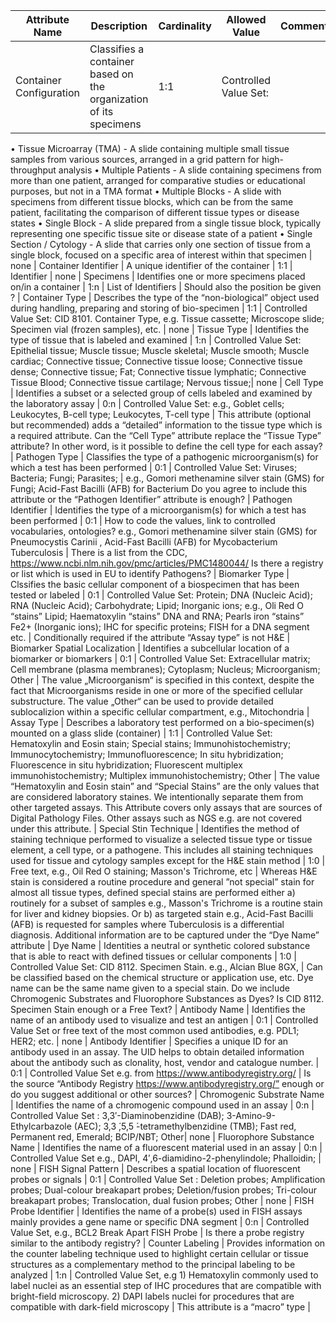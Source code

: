 
Attribute Name | Description | Cardinality | Allowed Value | Comment |
|---|---|---|---|---|
Container Configuration | Classifies a container based on the organization of its specimens | 1:1 | Controlled Value Set:
• Tissue Microarray (TMA) - A slide containing multiple small tissue samples from various sources, arranged in a grid
pattern for high-throughput analysis
• Multiple Patients - A slide containing specimens from more than one patient, arranged for comparative studies or
educational purposes, but not in a TMA format
• Multiple Blocks - A slide with specimens from different tissue blocks, which can be from the same patient, facilitating the
comparison of different tissue types or disease states
• Single Block - A slide prepared from a single tissue block, typically representing one specific tissue site or disease state
of a patient
• Single Section / Cytology - A slide that carries only one section of tissue from a single block, focused on a specific area
of interest within that specimen | none |
Container Identifier | A unique identifier of the container | 1:1 | Identifier | none |
Specimens | Identifies one or more specimens placed on/in a container | 1:n | List of Identifiers | Should also the position be given ? |
Container Type | Describes the type of the “non-biological” object used during handling, preparing and storing of bio-specimen | 1:1 | Controlled Value Set: CID 8101. Container Type, e.g. Tissue cassette; Microscope slide; Specimen vial (frozen samples), etc. | none |
Tissue Type | Identifies the type of tissue that is labeled and examined | 1:n | Controlled Value Set: Epithelial tissue; Muscle tissue; Muscle skeletal; Muscle smooth; Muscle
cardiac; Connective tissue; Connective tissue loose; Connective tissue dense; Connective tissue; Fat; Connective tissue lymphatic; Connective Tissue Blood; Connective tissue cartilage; Nervous tissue;| none |
Cell Type | Identifies a subset or a selected group of cells labeled and examined by the laboratory assay | 0:n | Controlled Value Set: e.g., Goblet cells; Leukocytes, B-cell type; Leukocytes, T-cell type | This attribute (optional but recommended) adds a “detailed” information to the tissue type which is a required attribute. Can the “Cell Type” attribute replace the “Tissue Type” attribute? In other word, is it possible to define the cell type for each assay? |
Pathogen Type | Classifies the type of a pathogenic microorganism(s) for which a test has been performed | 0:1 | Controlled Value Set: Viruses; Bacteria; Fungi; Parasites; | e.g., Gomori methenamine silver stain (GMS) for Fungi; Acid-Fast Bacilli (AFB) for Bacterium Do you agree to include this attribute or the “Pathogen Identifier” attribute is enough? |
Pathogen Identifier | Identifies the type of a microorganism(s) for which a test has been performed | 0:1 | How to code the values, link to controlled vocabularies, ontologies? e.g., Gomori methenamine silver stain (GMS) for Pneumocystis Carinii , Acid-Fast Bacilli (AFB) for Mycobacterium Tuberculosis | There is a list from the CDC, https://www.ncbi.nlm.nih.gov/pmc/articles/PMC1480044/ Is there a registry or list which is used in EU to identify Pathogens? |
Biomarker Type | Clssifies the basic cellular component of a biospecimen that has been tested or labeled | 0:1 | Controlled Value Set: Protein; DNA (Nucleic Acid); RNA (Nucleic Acid); Carbohydrate; Lipid; Inorganic ions; e.g., Oli Red O “stains” Lipid; Haematoxylin “stains” DNA and RNA; Pearls iron “stains” Fe2+ (Inorganic ions); IHC for specific proteins; FISH for a DNA segment etc. | Conditionally required if the attribute “Assay type” is not H&E |
Biomarker Spatial Localization | Identifies a subcellular location of a biomarker or biomarkers | 0:1 | Controlled Value Set: Extracellular matrix; Cell membrane (plasma membranes); Cytoplasm; Nucleus; Microorganism; Other | The value „Microorganism“ is specified in this context, despite the fact that Microorganisms reside in one or more of the specified cellular substructure. The value „Other“ can be used to provide detailed sublocalizion within a specific cellular compartment, e.g., Mitochondria |
Assay Type | Describes a laboratory test performed on a bio-specimen(s) mounted on a glass slide (container) | 1:1 | Controlled Value Set: Hematoxylin and Eosin stain; Special stains; Immunohistochemistry; Immunocytochemistry; Immunofluorescence; In situ hybridization; Fluorescence in situ hybridization; Fluorescent multiplex immunohistochemistry; Multiplex immunohistochemistry; Other | The value “Hematoxylin and Eosin stain” and “Special Stains” are the only values that are considered laboratory staines. We intentionally separate them from other targeted assays. This Attribute covers only assays that are sources of Digital Pathology Files. Other assays such as NGS e.g. are not covered under this attribute. |
Special Stin Technique | Identifies the method of staining technique performed to visualize a selected tissue type or tissue element, a cell type, or a pathogene. This includes all staining techniques used for tissue and cytology samples except for the H&E stain method | 1:0 | Free text, e.g., Oil Red O staining; Masson's Trichrome, etc | Whereas H&E stain is considered a routine procedure and general ”not special” stain for almost all tissue types, defined special stains are performed either a) routinely for a subset of samples e.g., Masson's Trichrome is a routine stain for liver and kidney biopsies. Or b) as targeted stain e.g., Acid-Fast Bacilli (AFB) is requested for samples where Tuberculosis is a differential diagnosis. Additional information are to be captured under the “Dye Name” attribute |
Dye Name | Identities a neutral or synthetic colored substance that is able to react with defined tissues or cellular components | 1:0 | Controlled Value Set: CID 8112. Specimen Stain. e.g., Alcian Blue 8GX, | Can be classified based on the chemical structure or application use, etc. Dye name can be the same name given to a special stain.
Do we include Chromogenic Substrates and Fluorophore Substances as Dyes? Is CID 8112. Specimen Stain enough or a Free Text? |
Antibody Name | Identifies the name of an antibody used to visualize and test an antigen | 0:1 | Controlled Value Set or free text of the most common used antibodies, e.g. PDL1; HER2; etc. | none |
Antibody Identifier | Specifies a unique ID for an antibody used in an assay. The UID helps to obtain detailed information about the antibody such as clonality, host, vendor and catalogue number. | 0:1 | Controlled Value Set e.g. from https://www.antibodyregistry.org/ | Is the source “Antibody Registry https://www.antibodyregistry.org/” enough or do you suggest additional or other sources? |
Chromogenic Substrate Name | Identifies the name of a chromogenic compound used in an assay | 0:n | Controlled Value Set : 3,3′-Diaminobenzidine (DAB); 3-Amino-9-Ethylcarbazole (AEC); 3,3 ́,5,5 ́-tetramethylbenzidine (TMB); Fast red, Permanent red, Emerald; BCIP/NBT; Other| none |
Fluorophore Substance Name | Identifies the name of a fluorescent material used in an assay | 0:n | Controlled Value Set e.g., DAPI, 4′,6-diamidino-2-phenylindole; Phalloidin; | none |
FISH Signal Pattern | Describes a spatial location of fluorescent probes or signals | 0:1 | Controlled Value Set : Deletion probes; Amplification probes; Dual-colour breakapart probes; Deletion/fusion probes; Tri-colour breakapart probes; Translocation, dual fusion probes; Other | none |
FISH Probe Identifier | Identifies the name of a probe(s) used in FISH assays mainly provides a gene name or specific DNA segment | 0:n | Controlled Value Set, e.g., BCL2 Break Apart FISH Probe | Is there a probe registry similar to the antibody registry? |
Counter Labeling | Provides information on the counter labeling technique used to highlight certain cellular or tissue structures as a complementary method to the principal labeling to be analyzed | 1:n | Controlled Value Set, e.g 1) Hematoxylin commonly used to label nuclei as an essential step of IHC procedures that are compatible with bright-field microscopy.
2) DAPI labels nuclei for procedures that are compatible with dark-field microscopy | This attribute is a “macro” type |





